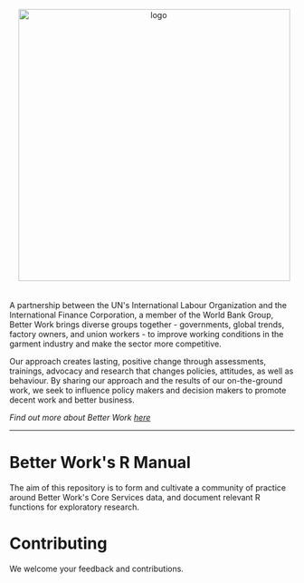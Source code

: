 <p align="center"> <a href"#" target=_blank" rel=noopener noreferrer"> <img width="480" 
                                                                            src="https://betterwork.org/dev/wp-content/uploads/2016/09/BWlogo-Horiz-rgb.png"
                                                                           alt="logo">                                                                                                         
</a>
</p>
  
A partnership between the UN's International Labour Organization and the International Finance Corporation, a member of the World Bank Group, Better Work brings diverse groups together - governments, global trends, factory owners, and union workers - to improve working conditions in the garment industry and make the sector more competitive.

Our approach creates lasting, positive change through assessments, trainings, advocacy and research that changes policies, attitudes, as well as behaviour. By sharing our approach and the results of our on-the-ground work, we seek to influence policy makers and decision makers to promote decent work and better business.

*Find out more about Better Work [here](https://betterwork.org/)*

---

# Better Work's R Manual

The aim of this repository is to form and cultivate a community of practice around Better Work's Core Services data, and document relevant R functions for exploratory research.

# Contributing

We welcome your feedback and contributions.

